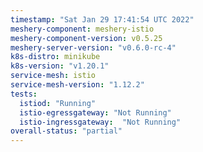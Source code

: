 ```yaml
---
timestamp: "Sat Jan 29 17:41:54 UTC 2022"
meshery-component: meshery-istio
meshery-component-version: v0.5.25
meshery-server-version: "v0.6.0-rc-4"
k8s-distro: minikube
k8s-version: "v1.20.1"
service-mesh: istio
service-mesh-version: "1.12.2"
tests:
  istiod: "Running"
  istio-egressgateway: "Not Running"
  istio-ingressgateway:  "Not Running"
overall-status: "partial"
---
```

